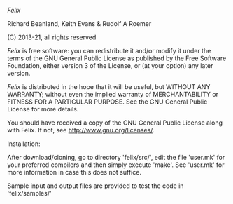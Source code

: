 
*Felix*

Richard Beanland, Keith Evans & Rudolf A Roemer

(C) 2013-21, all rights reserved

*Felix* is free software: you can redistribute it and/or modify
it under the terms of the GNU General Public License as published by
the Free Software Foundation, either version 3 of the License, or
(at your option) any later version.

*Felix* is distributed in the hope that it will be useful,
but WITHOUT ANY WARRANTY; without even the implied warranty of
MERCHANTABILITY or FITNESS FOR A PARTICULAR PURPOSE.  See the
GNU General Public License for more details.

You should have received a copy of the GNU General Public License
along with Felix.  If not, see <http://www.gnu.org/licenses/>.

Installation:

After download/cloning, go to directory 'felix/src/', edit the file 'user.mk' for your preferred compilers and then simply execute 'make'. See 'user.mk' for more information in case this does not suffice.

Sample input and output files are provided to test the code in 'felix/samples/'
